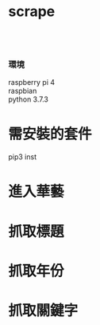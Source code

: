 # scrape
<br><br>
<h3>環境</h3>
raspberry pi 4 <br>
raspbian<br>
python 3.7.3<br>
<h1>需安裝的套件</h1>
pip3 inst
<h1>進入華藝</h1>
<h1>抓取標題</h1>
<h1>抓取年份</h1>
<h1>抓取關鍵字</h1>
